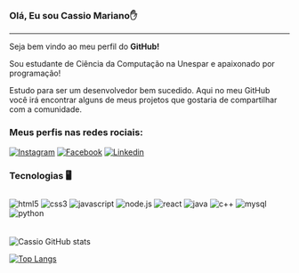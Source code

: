 ### <b>Olá, Eu sou Cassio Mariano✋</b>
<hr>

Seja bem vindo ao meu perfil do <b>GitHub!</b>

Sou estudante de Ciência da Computação na Unespar e apaixonado por programação!
<br>

Estudo para ser um desenvolvedor bem sucedido. Aqui no meu GitHub você irá encontrar alguns de meus projetos que gostaria de compartilhar com a comunidade.


### Meus perfis nas redes rociais:

[![Instagram](https://img.shields.io/badge/Instagram-E4405F?style=for-the-badge&logo=instagram&logoColor=white)](https://www.instagram.com/cassiofreitas01/)
[![Facebook](https://img.shields.io/badge/Facebook-1877F2?style=for-the-badge&logo=facebook&logoColor=white)](https://www.facebook.com/cassiomariano01/)
[![Linkedin](https://img.shields.io/badge/LinkedIn-0077B5?style=for-the-badge&logo=linkedin&logoColor=white)](https://www.linkedin.com/in/cassio-mariano1/)

### Tecnologias 🖥️

<div style="display: inline-block; margin:10px 0 20px;">   
    <img alt="html5" src="https://img.shields.io/badge/HTML5-E34F26?style=for-the-badge&logo=html5&logoColor=white"/>
    <img alt="css3" src="https://img.shields.io/badge/CSS3-1572B6?style=for-the-badge&logo=css3&logoColor=white"/>
    <img alt="javascript" src="https://img.shields.io/badge/JavaScript-323330?style=for-the-badge&logo=javascript&logoColor=F7DF1E"/>
    <img alt="node.js" src="https://img.shields.io/badge/Node.js-43853D?style=for-the-badge&logo=node.js&logoColor=white"/>
    <img alt="react" src="https://img.shields.io/badge/React-20232A?style=for-the-badge&logo=react&logoColor=61DAF"/>
    <img alt="java" src="https://img.shields.io/badge/Java-ED8B00?style=for-the-badge&logo=openjdk&logoColor=white"/>
    <img alt="c++" src="https://img.shields.io/badge/C%2B%2B-00599C?style=for-the-badge&logo=c%2B%2B&logoColor=white"/>
    <img alt="mysql" src="https://img.shields.io/badge/MySQL-005C84?style=for-the-badge&logo=mysql&logoColor=white"/>
    <img alt="python" src = "https://img.shields.io/badge/python-3670A0?style=for-the-badge&logo=python&logoColor=ffdd54"/>
</div>
<br>

![Cassio GitHub stats](https://github-readme-stats-sigma-five.vercel.app/api?username=cassioffw&show_icons=true&theme=dark)

[![Top Langs](https://github-readme-stats-sigma-five.vercel.app/api/top-langs/?username=cassioffw&layout=compact)](https://github.com/cassioffw/github-readme-stats)

